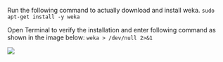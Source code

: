 
Run the following command to actually download and install weka.
`sudo apt-get install -y weka`

Open Terminal to verify the installation and enter following command as shown in the image below:    `weka > /dev/null 2>&1`

![](https://github.com/fenago/katacoda-scenarios/raw/master/machine-learning-mastery-weka/1.png)


